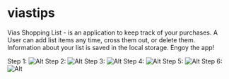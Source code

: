 # viastips

Vias Shopping List - is an application to keep track of your purchases. A User can add list items any time, cross them out, or delete them. Information about your list is saved in the local storage.
Engoy the app!

	
Step 1: ![Alt](/Images/1.png "Title")
Step 2: ![Alt](/Images/2.png "Title")
Step 3: ![Alt](/Images/3.png "Title")
Step 4: ![Alt](/Images/4.png "Title")
Step 5: ![Alt](/Images/5.png "Title")
Step 6: ![Alt](/Images/6.png "Title")
